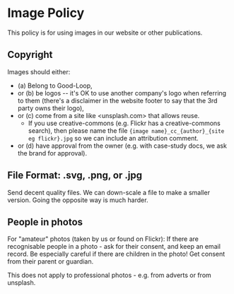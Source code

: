 # Image Policy

This policy is for using images in our website or other publications.

## Copyright

Images should either:

- (a) Belong to Good-Loop,
- or (b) be logos -- it's OK to use another company's logo when referring to them (there's a disclaimer in the website footer to say that the 3rd party owns their logo),
- or (c) come from a site like <unsplash.com> that allows reuse.
  - If you use creative-commons (e.g. Flickr has a creative-commons search), then please name the file `{image name}_cc_{author}_{site eg flickr}.jpg` so we can include an attribution comment.
- or (d) have approval from the owner (e.g. with case-study docs, we ask the brand for approval).

## File Format: .svg, .png, or .jpg

Send decent quality files. We can down-scale a file to make a smaller version. Going the opposite way is much harder.

## People in photos

For "amateur" photos (taken by us or found on Flickr): If there are recognisable people in a photo - ask for their consent, and keep an email record. Be especially careful if there are children in the photo! Get consent from their parent or guardian.

This does not apply to professional photos - e.g. from adverts or from unsplash.

